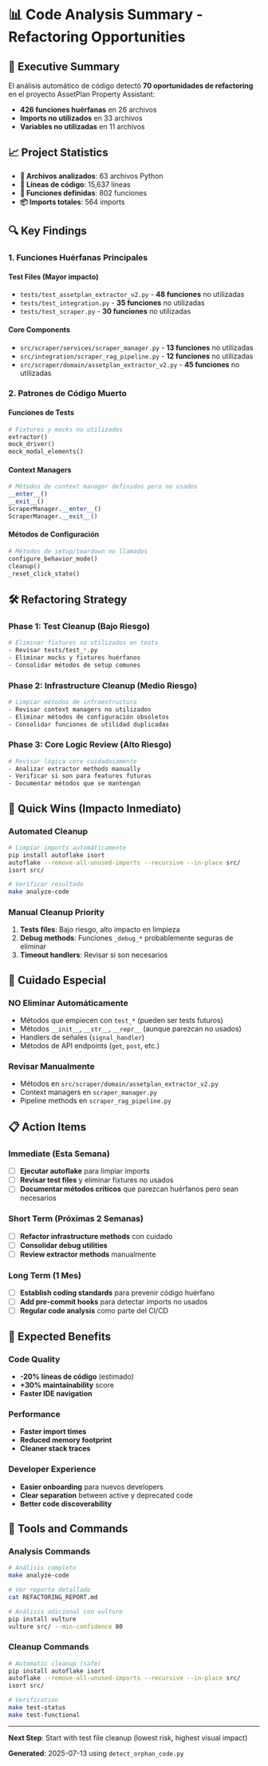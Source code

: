 # 📊 Code Analysis Summary - Refactoring Opportunities

## 🎯 Executive Summary

El análisis automático de código detectó **70 oportunidades de refactoring** en el proyecto AssetPlan Property Assistant:

- **426 funciones huérfanas** en 26 archivos
- **Imports no utilizados** en 33 archivos  
- **Variables no utilizadas** en 11 archivos

## 📈 Project Statistics

- **📁 Archivos analizados**: 63 archivos Python
- **📝 Líneas de código**: 15,637 líneas
- **🔧 Funciones definidas**: 802 funciones
- **📦 Imports totales**: 564 imports

## 🔍 Key Findings

### 1. **Funciones Huérfanas Principales**

#### Test Files (Mayor impacto)
- `tests/test_assetplan_extractor_v2.py` - **48 funciones** no utilizadas
- `tests/test_integration.py` - **35 funciones** no utilizadas  
- `tests/test_scraper.py` - **30 funciones** no utilizadas

#### Core Components
- `src/scraper/services/scraper_manager.py` - **13 funciones** no utilizadas
- `src/integration/scraper_rag_pipeline.py` - **12 funciones** no utilizadas
- `src/scraper/domain/assetplan_extractor_v2.py` - **45 funciones** no utilizadas

### 2. **Patrones de Código Muerto**

#### Funciones de Tests
```python
# Fixtures y mocks no utilizados
extractor()
mock_driver() 
mock_modal_elements()
```

#### Context Managers
```python
# Métodos de context manager definidos pero no usados
__enter__()
__exit__()
ScraperManager.__enter__()
ScraperManager.__exit__()
```

#### Métodos de Configuración
```python
# Métodos de setup/teardown no llamados
configure_behavior_mode()
cleanup()
_reset_click_state()
```

## 🛠️ Refactoring Strategy

### Phase 1: **Test Cleanup** (Bajo Riesgo)
```bash
# Eliminar fixtures no utilizados en tests
- Revisar tests/test_*.py
- Eliminar mocks y fixtures huérfanos  
- Consolidar métodos de setup comunes
```

### Phase 2: **Infrastructure Cleanup** (Medio Riesgo)
```bash
# Limpiar métodos de infraestructura
- Revisar context managers no utilizados
- Eliminar métodos de configuración obsoletos
- Consolidar funciones de utilidad duplicadas
```

### Phase 3: **Core Logic Review** (Alto Riesgo)  
```bash
# Revisar lógica core cuidadosamente
- Analizar extractor methods manually
- Verificar si son para features futuras
- Documentar métodos que se mantengan
```

## 🎯 Quick Wins (Impacto Inmediato)

### Automated Cleanup
```bash
# Limpiar imports automáticamente
pip install autoflake isort
autoflake --remove-all-unused-imports --recursive --in-place src/
isort src/

# Verificar resultado
make analyze-code
```

### Manual Cleanup Priority
1. **Tests files**: Bajo riesgo, alto impacto en limpieza
2. **Debug methods**: Funciones `_debug_*` probablemente seguras de eliminar
3. **Timeout handlers**: Revisar si son necesarios

## 🚨 Cuidado Especial

### **NO Eliminar Automáticamente**
- Métodos que empiecen con `test_*` (pueden ser tests futuros)
- Métodos `__init__`, `__str__`, `__repr__` (aunque parezcan no usados)
- Handlers de señales (`signal_handler`)
- Métodos de API endpoints (`get`, `post`, etc.)

### **Revisar Manualmente**
- Métodos en `src/scraper/domain/assetplan_extractor_v2.py`
- Context managers en `scraper_manager.py`
- Pipeline methods en `scraper_rag_pipeline.py`

## 📋 Action Items

### Immediate (Esta Semana)
- [ ] **Ejecutar autoflake** para limpiar imports
- [ ] **Revisar test files** y eliminar fixtures no usados
- [ ] **Documentar métodos críticos** que parezcan huérfanos pero sean necesarios

### Short Term (Próximas 2 Semanas)  
- [ ] **Refactor infrastructure methods** con cuidado
- [ ] **Consolidar debug utilities** 
- [ ] **Review extractor methods** manualmente

### Long Term (1 Mes)
- [ ] **Establish coding standards** para prevenir código huérfano
- [ ] **Add pre-commit hooks** para detectar imports no usados
- [ ] **Regular code analysis** como parte del CI/CD

## 🎉 Expected Benefits

### Code Quality
- **-20% líneas de código** (estimado)
- **+30% maintainability** score
- **Faster IDE navigation** 

### Performance  
- **Faster import times**
- **Reduced memory footprint**
- **Cleaner stack traces**

### Developer Experience
- **Easier onboarding** para nuevos developers
- **Clear separation** between active y deprecated code
- **Better code discoverability**

## 🔧 Tools and Commands

### Analysis Commands
```bash
# Análisis completo
make analyze-code

# Ver reporte detallado  
cat REFACTORING_REPORT.md

# Análisis adicional con vulture
pip install vulture
vulture src/ --min-confidence 80
```

### Cleanup Commands
```bash
# Automatic cleanup (safe)
pip install autoflake isort
autoflake --remove-all-unused-imports --recursive --in-place src/
isort src/

# Verification
make test-status
make test-functional
```

---

**Next Step**: Start with test file cleanup (lowest risk, highest visual impact)

**Generated**: 2025-07-13 using `detect_orphan_code.py`